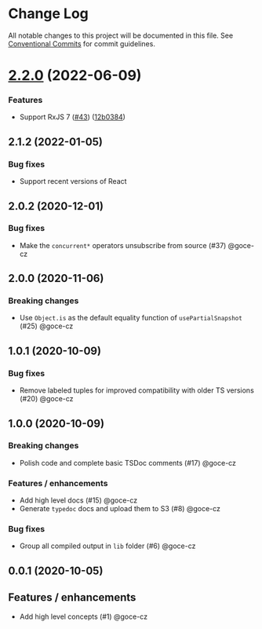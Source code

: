 # Change Log

All notable changes to this project will be documented in this file.
See [Conventional Commits](https://conventionalcommits.org) for commit guidelines.

# [2.2.0](https://github.com/salsita/spicy-hooks/compare/v2.1.2...v2.2.0) (2022-06-09)


### Features

* Support RxJS 7 ([#43](https://github.com/salsita/spicy-hooks/issues/43)) ([12b0384](https://github.com/salsita/spicy-hooks/commit/12b038415d35e34ce42d2f696cd79e05a06d6e9c))





## 2.1.2 (2022-01-05)

### Bug fixes

- Support recent versions of React

## 2.0.2 (2020-12-01)

### Bug fixes

- Make the `concurrent*` operators unsubscribe from source (#37) @goce-cz

## 2.0.0 (2020-11-06)

### Breaking changes

- Use `Object.is` as the default equality function of `usePartialSnapshot` (#25) @goce-cz 


## 1.0.1 (2020-10-09)

### Bug fixes

- Remove labeled tuples for improved compatibility with older TS versions (#20) @goce-cz


## 1.0.0 (2020-10-09)

### Breaking changes

- Polish code and complete basic TSDoc comments (#17) @goce-cz 

### Features / enhancements

- Add high level docs (#15) @goce-cz 
- Generate `typedoc` docs and upload them to S3 (#8) @goce-cz 

### Bug fixes

- Group all compiled output in `lib` folder (#6) @goce-cz 


## 0.0.1 (2020-10-05)

## Features / enhancements

- Add high level concepts (#1) @goce-cz
